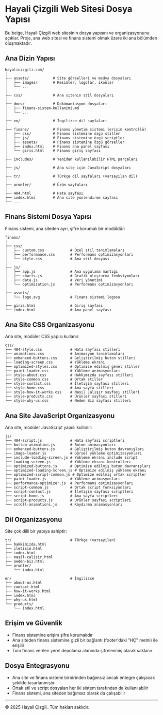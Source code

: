 # Hayali Çizgili Web Sitesi Dosya Yapısı

Bu belge, Hayali Çizgili web sitesinin dosya yapısını ve organizasyonunu açıklar. Proje, ana web sitesi ve finans sistemi olmak üzere iki ana bölümden oluşmaktadır.

## Ana Dizin Yapısı

```
hayalicizgili.com/
│
├── assets/           # Site görselleri ve medya dosyaları
│   ├── images/       # Resimler, logolar, ikonlar
│   └── ...
│
├── css/              # Ana sitenin stil dosyaları
│
├── docs/             # Dokümantasyon dosyaları
│   ├── finans-sistem-kullanimi.md
│   └── ...
│
├── en/               # İngilizce dil sayfaları
│
├── finans/           # Finans yönetim sistemi (erişim kontrollü)
│   ├── css/          # Finans sistemine özgü stiller
│   ├── js/           # Finans sistemine özgü scriptler
│   ├── assets/       # Finans sistemine özgü görseller
│   ├── index.html    # Finans ana panel sayfası
│   └── giris.html    # Finans giriş sayfası
│
├── includes/         # Yeniden kullanılabilir HTML parçaları
│
├── js/               # Ana site için JavaScript dosyaları
│
├── tr/               # Türkçe dil sayfaları (varsayılan dil)
│
├── urunler/          # Ürün sayfaları
│
├── 404.html          # Hata sayfası
├── index.html        # Ana site yönlendirme sayfası
└── ...
```

## Finans Sistemi Dosya Yapısı

Finans sistemi, ana siteden ayrı, şifre korumalı bir modüldür:

```
finans/
│
├── css/
│   ├── custom.css            # Özel stil tanımlamaları
│   ├── performance.css       # Performans optimizasyonları
│   └── style.css             # Ana stil dosyası
│
├── js/
│   ├── app.js                # Ana uygulama mantığı
│   ├── charts.js             # Grafik oluşturma fonksiyonları
│   ├── data.js               # Veri yönetimi
│   └── optimization.js       # Performans optimizasyonları
│
├── assets/
│   └── logo.svg              # Finans sistemi logosu
│
├── giris.html                # Giriş sayfası
└── index.html                # Ana panel sayfası
```

## Ana Site CSS Organizasyonu

Ana site, modüler CSS yapısı kullanır:

```
css/
├── 404-style.css             # Hata sayfası stilleri
├── animations.css            # Animasyon tanımlamaları
├── enhanced-buttons.css      # Geliştirilmiş buton stilleri
├── loading-screen.css        # Yükleme ekranı
├── optimized-styles.css      # Optimize edilmiş genel stiller
├── paint-loader.css          # Yükleme animasyonları
├── style-about.css           # Hakkımızda sayfası stilleri
├── style-common.css          # Ortak stiller
├── style-contact.css         # İletişim sayfası stilleri
├── style-home.css            # Ana sayfa stilleri
├── style-how-it-works.css    # Nasıl Çalışır sayfası stilleri
├── style-products.css        # Ürünler sayfası stilleri
└── style-why-us.css          # Neden Biz sayfası stilleri
```

## Ana Site JavaScript Organizasyonu

Ana site, modüler JavaScript yapısı kullanır:

```
js/
├── 404-script.js             # Hata sayfası scriptleri
├── button-animation.js       # Buton animasyonları
├── enhanced-buttons.js       # Geliştirilmiş buton davranışları
├── image-loader.js           # Görsel yükleme optimizasyonları
├── include-loading-screen.js # Yükleme ekranı include script
├── loading-screen.js         # Yükleme ekranı kontrolleri
├── optimized-buttons.js      # Optimize edilmiş buton davranışları
├── optimized-loading-screen.js # Optimize edilmiş yükleme ekranı
├── optimized-script-common.js # Optimize edilmiş ortak scriptler
├── paint-loader.js           # Yükleme animasyonları
├── performance-optimizer.js  # Performans optimizasyonları
├── script-common.js          # Ortak script fonksiyonları
├── script-contact.js         # İletişim sayfası scriptleri
├── script-home.js            # Ana sayfa scriptleri
├── script-products.js        # Ürünler sayfası scriptleri
└── scroll-animations.js      # Kaydırma animasyonları
```

## Dil Organizasyonu

Site çok dilli bir yapıya sahiptir:

```
tr/                           # Türkçe (varsayılan)
├── hakkimizda.html
├── iletisim.html
├── index.html
├── nasil-calisir.html
├── neden-biz.html
└── urunler/
    └── index.html

en/                           # İngilizce
├── about-us.html
├── contact.html
├── how-it-works.html
├── index.html
├── why-us.html
└── products/
    └── index.html
```

## Erişim ve Güvenlik

- Finans sistemine erişim şifre korumalıdır
- Ana siteden finans sistemine gizli bir bağlantı (footer'daki "HÇ" metni) ile erişilir
- Tüm finans verileri yerel depolama alanında şifrelenmiş olarak saklanır

## Dosya Entegrasyonu

- Ana site ve finans sistemi birbirinden bağımsız ancak entegre çalışacak şekilde tasarlanmıştır
- Ortak stil ve script dosyaları her iki sistem tarafından da kullanılabilir
- Finans sistemi, ana siteden bağımsız olarak da çalışabilir

---

© 2025 Hayali Çizgili. Tüm hakları saklıdır.